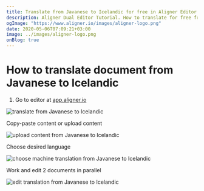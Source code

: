 ```yaml
---
title: Translate from Javanese to Icelandic for free in Aligner Editor
description: Aligner Dual Editor Tutorial. How to translate for free from Javanese to Icelandic. Aligner is multilingual document management platform. 
ogImage: "https://www.aligner.io/images/aligner-logo.png"
date: 2020-05-06T07:09:21+03:00
image: ../images/aligner-logo.png
onBlog: true
---
```


# How to translate document from Javanese to Icelandic

1. Go to editor at [app.aligner.io](https://app.aligner.io "Aligner App web page")

![translate from Javanese to Icelandic](../aligner-blank-editor.png "translate from Javanese to Icelandic")

Copy-paste content or upload content

![upload content from Javanese to Icelandic](../aligner-uploaded-document.png "upload content from Javanese to Icelandic")

Choose desired language

![choose machine translation from Javanese to Icelandic](../aligner-language-dropdown.png "choose machine translation from Javanese to Icelandic")

Work and edit 2 documents in parallel

![edit translation from Javanese to Icelandic](../aligner-double-sitded-editor.png "edit translation from Javanese to Icelandic")

